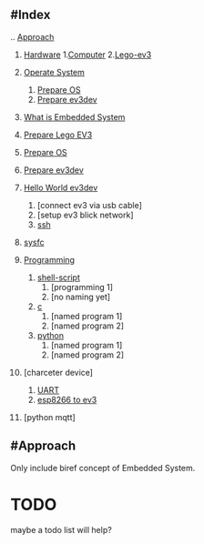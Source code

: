 #Index
---
..  [Approach](#approach)

1. [Hardware](./hardware.md)
    1.[Computer](./hardware.md#READMEcomputer.md)
    2.[Lego-ev3](./hardware.md#lego-ev3.md)

1. [Operate System](./operate-system.md)
    1. [Prepare OS](./operate-system.md#prepare-os.md)
    2. [Prepare ev3dev](./operate-system.md#prepare-ev3dev)

1. [What is Embedded  System](./embedded-system.md)

1. [Prepare Lego EV3](./prepare-lego-ev3.md)
2. [Prepare OS](./prepare-os.md)
3. [Prepare ev3dev](./prepare-ev3dev.md)
4. [Hello World ev3dev](./hello-world-ev3dev.md)
    1. [connect ev3 via usb cable]
    2. [setup ev3 blick network]
    2. [ssh](./hello-world-ev3dev.md#ssh)
5. [sysfc](./sysfc..md)
5. [Programming](./programming.md)
    1. [shell-script](./programming.md#shell-script)
         1. [programming 1]
         2. [no naming yet]
    2. [c](./programming.md#ev3dev-lang-c)
         1.  [named program 1]
         2. [named program 2]
    3. [python](./programming.md#ev3dev-lang-python)
         1. [named program 1]
         2. [named program 2]
6. [charceter device]
      1. [UART](#uart)
      2. [esp8266 to ev3](#esp8266-to-ev3)
7. [python mqtt]
    
#Approach
---

Only include biref concept of Embedded System.

# TODO

maybe a todo list will help?

